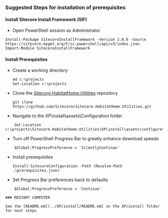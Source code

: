 ### Suggested Steps for installation of prerequisites

#### Install Sitecore Install Framework (SIF)

- Open PowerShell session as Administrator
```
Install-Package SitecoreInstallFramework -Version 2.0.0 -Source https://sitecore.myget.org/F/sc-powershell/api/v3/index.json
Import-Module SitecoreInstallFramework
```


#### Install Prerequisites

- Create a working directory
	```
	md c:\projects
	Set-Location c:\projects
	```
- Clone the [Sitecore.HabitatHome.Utilities](https://github.com/Sitecore/Sitecore.HabitatHome.Utilities/) repository

	```
	git clone https://github.com/Sitecore/Sitecore.HabitatHome.Utilities.git
	```
	
- Navigate to the XP\install\assets\Configuration folder

```
	Set-Location c:\projects\Sitecore.HabitatHome.Utilities\XP\install\assets\configuration
```

- Turn off PowerShell Progress Bar to greatly enhance download speeds

```
	$Global:ProgressPreference = 'SilentlyContinue'
```
- Install prerequisites
    ```
	Install-SitecoreConfiguration -Path (Resolve-Path .\prerequisites.json)
	```
- Set Progress Bar preferences back to defaults
```
	$Global:ProgressPreference = 'Continue'
	
### RESTART COMPUTER

See the [README.md](../XP/install/README.md) in the XP/install folder for next steps
